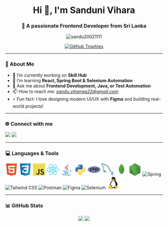 <h1 align="center">Hi 👋, I'm Sanduni Vihara</h1>
<h3 align="center">🚀 A passionate Frontend Developer from Sri Lanka</h3>

<p align="center">
  <img src="https://komarev.com/ghpvc/?username=sandu20021111&label=Profile%20views&color=0e75b6&style=flat" alt="sandu20021111" />
</p>

<p align="center">
  <a href="https://github.com/ryo-ma/github-profile-trophy">
    <img src="https://github-profile-trophy.vercel.app/?username=sandu20021111&theme=gruvbox&margin-w=15&margin-h=15" alt="GitHub Trophies" />
  </a>
</p>

---

### 🌱 About Me

- 🔭 I’m currently working on **Skill Hub**
- 🌱 I’m learning **React, Spring Boot & Selenium Automation**
- 💬 Ask me about **Frontend Development, Java, or Test Automation**
- 📫 How to reach me: *sandu.vihanga22@gmail.com*
- ⚡ Fun fact: I love designing modern UI/UX with **Figma** and building real-world projects!

---

### 🌐 Connect with me

<p align="left">
  <a href="https://www.linkedin.com/in/sanduni-vihara" target="_blank"><img src="https://img.shields.io/badge/LinkedIn-0077B5?style=flat-square&logo=linkedin&logoColor=white"/></a>
  <a href="https://github.com/sandu20021111" target="_blank"><img src="https://img.shields.io/badge/GitHub-100000?style=flat-square&logo=github&logoColor=white"/></a>
</p>

---

### 💻 Languages & Tools

<p align="left">
  <img src="https://raw.githubusercontent.com/devicons/devicon/master/icons/html5/html5-original.svg" alt="HTML5" width="40" height="40"/>
  <img src="https://raw.githubusercontent.com/devicons/devicon/master/icons/css3/css3-original.svg" alt="CSS3" width="40" height="40"/>
  <img src="https://raw.githubusercontent.com/devicons/devicon/master/icons/javascript/javascript-original.svg" alt="JavaScript" width="40" height="40"/>
  <img src="https://raw.githubusercontent.com/devicons/devicon/master/icons/react/react-original.svg" alt="React" width="40" height="40"/>
  <img src="https://raw.githubusercontent.com/devicons/devicon/master/icons/java/java-original.svg" alt="Java" width="40" height="40"/>
  <img src="https://raw.githubusercontent.com/devicons/devicon/master/icons/python/python-original.svg" alt="Python" width="40" height="40"/>
  <img src="https://raw.githubusercontent.com/devicons/devicon/master/icons/php/php-original.svg" alt="PHP" width="40" height="40"/>
  <img src="https://raw.githubusercontent.com/devicons/devicon/master/icons/mysql/mysql-original.svg" alt="MySQL" width="40" height="40"/>
  <img src="https://raw.githubusercontent.com/devicons/devicon/master/icons/mongodb/mongodb-original.svg" alt="MongoDB" width="40" height="40"/>
  <img src="https://raw.githubusercontent.com/devicons/devicon/master/icons/nodejs/nodejs-original.svg" alt="NodeJS" width="40" height="40"/>
  <img src="https://www.vectorlogo.zone/logos/springio/springio-icon.svg" alt="Spring" width="40" height="40"/>
  <img src="https://www.vectorlogo.zone/logos/tailwindcss/tailwindcss-icon.svg" alt="Tailwind CSS" width="40" height="40"/>
  <img src="https://www.vectorlogo.zone/logos/getpostman/getpostman-icon.svg" alt="Postman" width="40" height="40"/>
  <img src="https://www.vectorlogo.zone/logos/figma/figma-icon.svg" alt="Figma" width="40" height="40"/>
  <img src="https://raw.githubusercontent.com/detain/svg-logos/780f25886640cef088af994181646db2f6b1a3f8/svg/selenium-logo.svg" alt="Selenium" width="40" height="40"/>
  <img src="https://raw.githubusercontent.com/devicons/devicon/master/icons/linux/linux-original.svg" alt="Linux" width="40" height="40"/>
</p>

---

### 📊 GitHub Stats

<p align="center">
  <img src="https://github-readme-stats.vercel.app/api?username=sandu20021111&show_icons=true&theme=tokyonight" width="45%"/>
  <img src="https://github-readme-stats.vercel.app/api/top-langs?username=sandu20021111&layout=compact&theme=tokyonight" width="45%"/>
</p>

